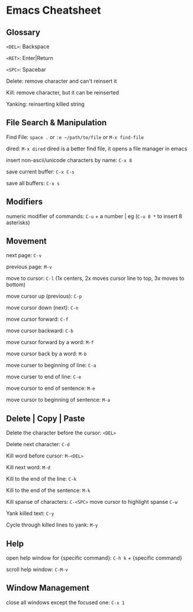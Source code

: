 # Emacs Cheatsheet

## Glossary

  `<DEL>`: Backspace
  
  `<RET>`: Enter|Return

  `<SPC>`: Spacebar

  Delete: remove character and can't reinsert it
 
  Kill: remove character, but it can be reinserted
 
  Yanking: reinserting killed string

## File Search & Manipulation

  Find File: `space .` or `:e ~/path/to/file` or `M-x find-file`

  dired: `M-x dired` dired is a better find file, it opens a file manager in emacs

  insert non-ascii/unicode characters by name: `C-x 8`

  save current buffer: `C-x C-s`

  save all buffers: `C-x s`

## Modifiers

  numeric modifier of commands: `C-u` + a number | eg (`C-u 8 *` to insert 8 asterisks)

## Movement
  
  next page: `C-v`
  
  previous page: `M-v`
  
  move to cursor: `C-l` (1x centers, 2x moves cursor line to top, 3x moves to bottom)
  
  move cursor up (previous): `C-p`
  
  move cursor down (next): `C-n`
  
  move cursor forward: `C-f`
  
  move cursor backward: `C-b`
  
  move cursor forward by a word: `M-f`
  
  move cursor back by a word: `M-b`
  
  move curser to beginning of line: `C-a`
  
  move curser to end of line: `C-e`
  
  move cursor to end of sentence: `M-e`
  
  move cursor to beginning of sentence: `M-a`
  
## Delete | Copy | Paste
  
  Delete the character before the cursor: `<DEL>`
  
  Delete next character: `C-d`
  
  Kill word before cursor: `M-<DEL>`
  
  Kill next word: `M-d`
  
  Kill to the end of the line: `C-k`
  
  Kill to the end of the sentence: `M-k`
  
  Kill spanse of characters: `C-<SPC>` move cursor to highlight spanse `C-w`
  
  Yank killed text: `C-y`
  
  Cycle through killed lines to yank: `M-y`
  
## Help

  open help window for {specific command}: `C-h k` + {specific command}

  scroll help window: `C-M-v`

## Window Management

  close all windows except the focused one: `C-x 1`
